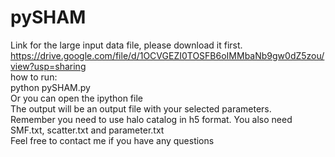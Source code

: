 # pySHAM
Link for the large input data file, please download it first. <br>
https://drive.google.com/file/d/1OCVGEZI0TOSFB6oIMMbaNb9gw0dZ5zou/view?usp=sharing <br>
how to run: <br>
python pySHAM.py <br>
Or you can open the ipython file <br>
The output will be an output file with your selected parameters. <br>
Remember you need to use halo catalog in h5 format. You also need SMF.txt, scatter.txt and parameter.txt <br>
Feel free to contact me if you have any questions <br>

